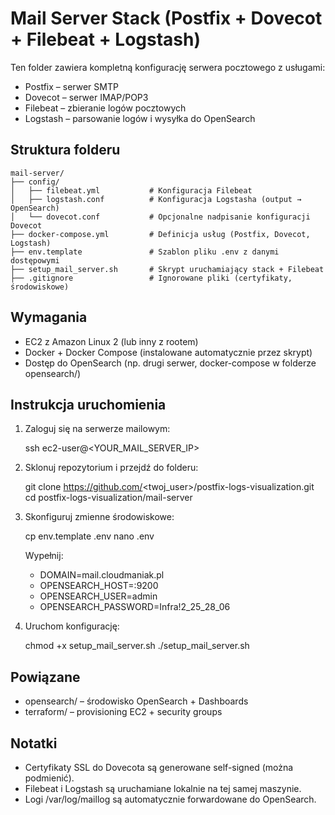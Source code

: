 # Mail Server Stack (Postfix + Dovecot + Filebeat + Logstash)

Ten folder zawiera kompletną konfigurację serwera pocztowego z usługami:

- Postfix – serwer SMTP
- Dovecot – serwer IMAP/POP3
- Filebeat – zbieranie logów pocztowych
- Logstash – parsowanie logów i wysyłka do OpenSearch

## Struktura folderu

```text
mail-server/
├── config/
│   ├── filebeat.yml           # Konfiguracja Filebeat
│   ├── logstash.conf          # Konfiguracja Logstasha (output → OpenSearch)
│   └── dovecot.conf           # Opcjonalne nadpisanie konfiguracji Dovecot
├── docker-compose.yml         # Definicja usług (Postfix, Dovecot, Logstash)
├── env.template               # Szablon pliku .env z danymi dostępowymi
├── setup_mail_server.sh       # Skrypt uruchamiający stack + Filebeat
├── .gitignore                 # Ignorowane pliki (certyfikaty, środowiskowe)
```
## Wymagania

- EC2 z Amazon Linux 2 (lub inny z rootem)
- Docker + Docker Compose (instalowane automatycznie przez skrypt)
- Dostęp do OpenSearch (np. drugi serwer, docker-compose w folderze opensearch/)

## Instrukcja uruchomienia

1. Zaloguj się na serwerze mailowym:

   ssh ec2-user@<YOUR_MAIL_SERVER_IP>

2. Sklonuj repozytorium i przejdź do folderu:

   git clone https://github.com/<twoj_user>/postfix-logs-visualization.git
   cd postfix-logs-visualization/mail-server

3. Skonfiguruj zmienne środowiskowe:

   cp env.template .env
   nano .env

   Wypełnij:
   - DOMAIN=mail.cloudmaniak.pl
   - OPENSEARCH_HOST=<ip>:9200
   - OPENSEARCH_USER=admin
   - OPENSEARCH_PASSWORD=Infra!2_25_28_06

4. Uruchom konfigurację:

   chmod +x setup_mail_server.sh
   ./setup_mail_server.sh

## Powiązane

- opensearch/ – środowisko OpenSearch + Dashboards
- terraform/ – provisioning EC2 + security groups

## Notatki

- Certyfikaty SSL do Dovecota są generowane self-signed (można podmienić).
- Filebeat i Logstash są uruchamiane lokalnie na tej samej maszynie.
- Logi /var/log/maillog są automatycznie forwardowane do OpenSearch.
